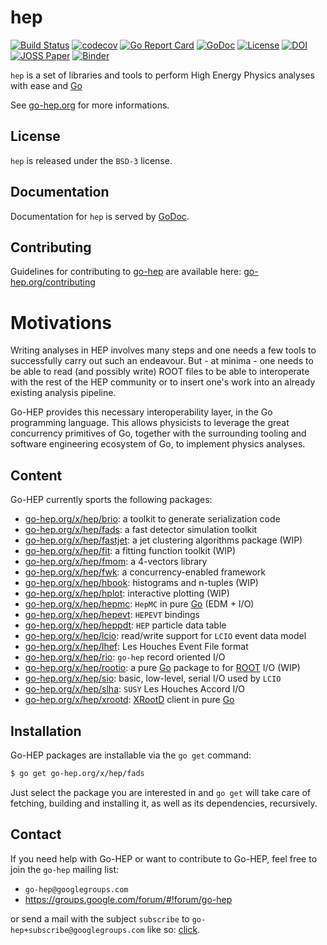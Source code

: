 hep
===

[![Build Status](https://travis-ci.org/go-hep/hep.svg?branch=master)](https://travis-ci.org/go-hep/hep)
[![codecov](https://codecov.io/gh/go-hep/hep/branch/master/graph/badge.svg)](https://codecov.io/gh/go-hep/hep)
[![Go Report Card](https://goreportcard.com/badge/github.com/go-hep/hep)](https://goreportcard.com/report/github.com/go-hep/hep)
[![GoDoc](https://godoc.org/go-hep.org/x/hep?status.svg)](https://godoc.org/go-hep.org/x/hep)
[![License](https://img.shields.io/badge/License-BSD--3-blue.svg)](https://go-hep.org/license)
[![DOI](https://zenodo.org/badge/DOI/10.5281/zenodo.597940.svg)](https://doi.org/10.5281/zenodo.597940)
[![JOSS Paper](http://joss.theoj.org/papers/0b007c81073186f7c61f95ea26ad7971/status.svg)](http://joss.theoj.org/papers/0b007c81073186f7c61f95ea26ad7971)
[![Binder](https://mybinder.org/badge.svg)](https://mybinder.org/v2/gh/go-hep/binder/master)


`hep` is a set of libraries and tools to perform High Energy Physics analyses with ease and [Go](https://golang.org)

See [go-hep.org](https://go-hep.org) for more informations.

## License

`hep` is released under the `BSD-3` license.

## Documentation

Documentation for `hep` is served by [GoDoc](https://godoc.org/go-hep.org/x/hep).

## Contributing

Guidelines for contributing to [go-hep](https://go-hep.org) are available here:
 [go-hep.org/contributing](https://go-hep.org/contributing)

# Motivations

Writing analyses in HEP involves many steps and one needs a few tools to
successfully carry out such an endeavour.
But - at minima - one needs to be able to read (and possibly write) ROOT files
to be able to interoperate with the rest of the HEP community or to insert
one's work into an already existing analysis pipeline.

Go-HEP provides this necessary interoperability layer, in the Go programming
language.
This allows physicists to leverage the great concurrency primitives of Go,
together with the surrounding tooling and software engineering ecosystem of Go,
to implement physics analyses.

## Content

Go-HEP currently sports the following packages:

- [go-hep.org/x/hep/brio](https://go-hep.org/x/hep/brio): a toolkit to generate serialization code
- [go-hep.org/x/hep/fads](https://go-hep.org/x/hep/fads): a fast detector simulation toolkit
- [go-hep.org/x/hep/fastjet](https://go-hep.org/x/hep/fastjet): a jet clustering algorithms package (WIP)
- [go-hep.org/x/hep/fit](https://go-hep.org/x/hep/fit): a fitting function toolkit (WIP)
- [go-hep.org/x/hep/fmom](https://go-hep.org/x/hep/fmom): a 4-vectors library
- [go-hep.org/x/hep/fwk](https://go-hep.org/x/hep/fwk): a concurrency-enabled framework
- [go-hep.org/x/hep/hbook](https://go-hep.org/x/hep/hbook): histograms and n-tuples (WIP)
- [go-hep.org/x/hep/hplot](https://go-hep.org/x/hep/hplot): interactive plotting (WIP)
- [go-hep.org/x/hep/hepmc](https://go-hep.org/x/hep/hepmc): `HepMC` in pure [Go](https://golang.org) (EDM + I/O)
- [go-hep.org/x/hep/hepevt](https://go-hep.org/x/hep/hepevt): `HEPEVT` bindings
- [go-hep.org/x/hep/heppdt](https://go-hep.org/x/hep/heppdt): `HEP` particle data table
- [go-hep.org/x/hep/lcio](https://go-hep.org/x/hep/lcio): read/write support for `LCIO` event data model
- [go-hep.org/x/hep/lhef](https://go-hep.org/x/hep/lhef): Les Houches Event File format
- [go-hep.org/x/hep/rio](https://go-hep.org/x/hep/rio): `go-hep` record oriented I/O
- [go-hep.org/x/hep/rootio](https://go-hep.org/x/hep/rootio): a pure [Go](https://golang.org) package to for [ROOT](https://root.cern.ch) I/O (WIP) 
- [go-hep.org/x/hep/sio](https://go-hep.org/x/hep/sio): basic, low-level, serial I/O used by `LCIO`
- [go-hep.org/x/hep/slha](https://go-hep.org/x/hep/slha): `SUSY` Les Houches Accord I/O
- [go-hep.org/x/hep/xrootd](https://go-hep.org/x/hep/xrootd): [XRootD](http://xrootd.org) client in pure [Go](https://golang.org)

## Installation

Go-HEP packages are installable via the `go get` command:

```sh
$ go get go-hep.org/x/hep/fads
```

Just select the package you are interested in and `go get` will take care of fetching, building and installing it, as well as its dependencies, recursively.

## Contact

If you need help with Go-HEP or want to contribute to Go-HEP, feel free to join the `go-hep` mailing list:

- `go-hep@googlegroups.com`
- https://groups.google.com/forum/#!forum/go-hep

or send a mail with the subject `subscribe` to `go-hep+subscribe@googlegroups.com` like so: [click](mailto:go-hep+subscribe@googlegroups.com?subject=subscribe).
